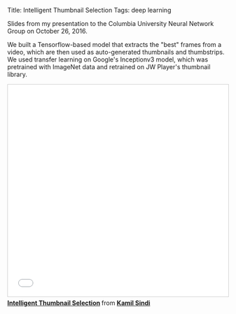 Title: Intelligent Thumbnail Selection
Tags: deep learning

Slides from my presentation to the Columbia University Neural Network
 Group on October 26, 2016.
 
We built a Tensorflow-based model that extracts the "best" frames from
a video, which are then used as auto-generated thumbnails and
thumbstrips. We used transfer learning on Google's Inceptionv3 model,
which was pretrained with ImageNet data and retrained on JW Player's
thumbnail library.

<iframe src="//www.slideshare.net/slideshow/embed_code/key/2YF1O4fFmgPmKI" width="595" height="485" frameborder="0" marginwidth="0" marginheight="0" scrolling="no" style="border:1px solid #CCC; border-width:1px; margin-bottom:5px; max-width: 100%;" allowfullscreen> </iframe> <div style="margin-bottom:5px"> <strong> <a href="//www.slideshare.net/KamilSindi/intelligent-thumbnail-selection" title="Intelligent Thumbnail Selection" target="_blank">Intelligent Thumbnail Selection</a> </strong> from <strong><a target="_blank" href="//www.slideshare.net/KamilSindi">Kamil Sindi</a></strong> </div>
